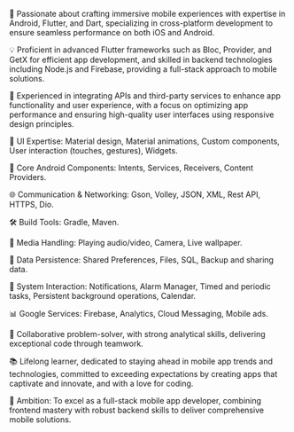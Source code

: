 📱 Passionate about crafting immersive mobile experiences with expertise in Android, Flutter, and Dart, specializing in cross-platform development to ensure seamless performance on both iOS and Android.

💡 Proficient in advanced Flutter frameworks such as Bloc, Provider, and GetX for efficient app development, and skilled in backend technologies including Node.js and Firebase, providing a full-stack approach to mobile solutions.

🧩 Experienced in integrating APIs and third-party services to enhance app functionality and user experience, with a focus on optimizing app performance and ensuring high-quality user interfaces using responsive design principles.

🌟 UI Expertise: Material design, Material animations, Custom components, User interaction (touches, gestures), Widgets.

🔧 Core Android Components: Intents, Services, Receivers, Content Providers.

🌐 Communication & Networking: Gson, Volley, JSON, XML, Rest API, HTTPS, Dio.

🛠️ Build Tools: Gradle, Maven.

🎥 Media Handling: Playing audio/video, Camera, Live wallpaper.

💾 Data Persistence: Shared Preferences, Files, SQL, Backup and sharing data.

🔄 System Interaction: Notifications, Alarm Manager, Timed and periodic tasks, Persistent background operations, Calendar.

📊 Google Services: Firebase, Analytics, Cloud Messaging, Mobile ads.

🤝 Collaborative problem-solver, with strong analytical skills, delivering exceptional code through teamwork.

📚 Lifelong learner, dedicated to staying ahead in mobile app trends and technologies, committed to exceeding expectations by creating apps that captivate and innovate, and with a love for coding.

🎯 Ambition: To excel as a full-stack mobile app developer, combining frontend mastery with robust backend skills to deliver comprehensive mobile solutions.

<!---
KamalSaiVoodika/KamalSaiVoodika is a ✨ special ✨ repository because its `README.md` (this file) appears on your GitHub profile.
You can click the Preview link to take a look at your changes.
--->
